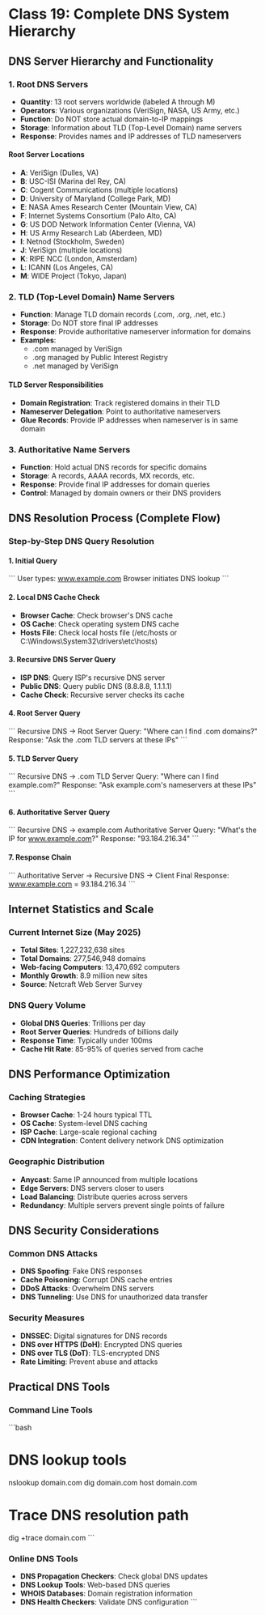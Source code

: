 # Class 19: Complete DNS System Hierarchy

## DNS Server Hierarchy and Functionality

### 1. Root DNS Servers
- **Quantity**: 13 root servers worldwide (labeled A through M)
- **Operators**: Various organizations (VeriSign, NASA, US Army, etc.)
- **Function**: Do NOT store actual domain-to-IP mappings
- **Storage**: Information about TLD (Top-Level Domain) name servers
- **Response**: Provides names and IP addresses of TLD nameservers

#### Root Server Locations
- **A**: VeriSign (Dulles, VA)
- **B**: USC-ISI (Marina del Rey, CA)  
- **C**: Cogent Communications (multiple locations)
- **D**: University of Maryland (College Park, MD)
- **E**: NASA Ames Research Center (Mountain View, CA)
- **F**: Internet Systems Consortium (Palo Alto, CA)
- **G**: US DOD Network Information Center (Vienna, VA)
- **H**: US Army Research Lab (Aberdeen, MD)
- **I**: Netnod (Stockholm, Sweden)
- **J**: VeriSign (multiple locations)
- **K**: RIPE NCC (London, Amsterdam)
- **L**: ICANN (Los Angeles, CA)
- **M**: WIDE Project (Tokyo, Japan)

### 2. TLD (Top-Level Domain) Name Servers
- **Function**: Manage TLD domain records (.com, .org, .net, etc.)
- **Storage**: Do NOT store final IP addresses
- **Response**: Provide authoritative nameserver information for domains
- **Examples**: 
  - .com managed by VeriSign
  - .org managed by Public Interest Registry
  - .net managed by VeriSign

#### TLD Server Responsibilities
- **Domain Registration**: Track registered domains in their TLD
- **Nameserver Delegation**: Point to authoritative nameservers
- **Glue Records**: Provide IP addresses when nameserver is in same domain

### 3. Authoritative Name Servers
- **Function**: Hold actual DNS records for specific domains
- **Storage**: A records, AAAA records, MX records, etc.
- **Response**: Provide final IP addresses for domain queries
- **Control**: Managed by domain owners or their DNS providers

## DNS Resolution Process (Complete Flow)

### Step-by-Step DNS Query Resolution

#### 1. Initial Query
\`\`\`
User types: www.example.com
Browser initiates DNS lookup
\`\`\`

#### 2. Local DNS Cache Check
- **Browser Cache**: Check browser's DNS cache
- **OS Cache**: Check operating system DNS cache
- **Hosts File**: Check local hosts file (/etc/hosts or C:\Windows\System32\drivers\etc\hosts)

#### 3. Recursive DNS Server Query
- **ISP DNS**: Query ISP's recursive DNS server
- **Public DNS**: Query public DNS (8.8.8.8, 1.1.1.1)
- **Cache Check**: Recursive server checks its cache

#### 4. Root Server Query
\`\`\`
Recursive DNS → Root Server
Query: "Where can I find .com domains?"
Response: "Ask the .com TLD servers at these IPs"
\`\`\`

#### 5. TLD Server Query
\`\`\`
Recursive DNS → .com TLD Server
Query: "Where can I find example.com?"
Response: "Ask example.com's nameservers at these IPs"
\`\`\`

#### 6. Authoritative Server Query
\`\`\`
Recursive DNS → example.com Authoritative Server
Query: "What's the IP for www.example.com?"
Response: "93.184.216.34"
\`\`\`

#### 7. Response Chain
\`\`\`
Authoritative Server → Recursive DNS → Client
Final Response: www.example.com = 93.184.216.34
\`\`\`

## Internet Statistics and Scale

### Current Internet Size (May 2025)
- **Total Sites**: 1,227,232,638 sites
- **Total Domains**: 277,546,948 domains  
- **Web-facing Computers**: 13,470,692 computers
- **Monthly Growth**: 8.9 million new sites
- **Source**: Netcraft Web Server Survey

### DNS Query Volume
- **Global DNS Queries**: Trillions per day
- **Root Server Queries**: Hundreds of billions daily
- **Response Time**: Typically under 100ms
- **Cache Hit Rate**: 85-95% of queries served from cache

## DNS Performance Optimization

### Caching Strategies
- **Browser Cache**: 1-24 hours typical TTL
- **OS Cache**: System-level DNS caching
- **ISP Cache**: Large-scale regional caching
- **CDN Integration**: Content delivery network DNS optimization

### Geographic Distribution
- **Anycast**: Same IP announced from multiple locations
- **Edge Servers**: DNS servers closer to users
- **Load Balancing**: Distribute queries across servers
- **Redundancy**: Multiple servers prevent single points of failure

## DNS Security Considerations

### Common DNS Attacks
- **DNS Spoofing**: Fake DNS responses
- **Cache Poisoning**: Corrupt DNS cache entries
- **DDoS Attacks**: Overwhelm DNS servers
- **DNS Tunneling**: Use DNS for unauthorized data transfer

### Security Measures
- **DNSSEC**: Digital signatures for DNS records
- **DNS over HTTPS (DoH)**: Encrypted DNS queries
- **DNS over TLS (DoT)**: TLS-encrypted DNS
- **Rate Limiting**: Prevent abuse and attacks

## Practical DNS Tools

### Command Line Tools
\`\`\`bash
# DNS lookup tools
nslookup domain.com
dig domain.com
host domain.com

# Trace DNS resolution path
dig +trace domain.com
\`\`\`

### Online DNS Tools
- **DNS Propagation Checkers**: Check global DNS updates
- **DNS Lookup Tools**: Web-based DNS queries
- **WHOIS Databases**: Domain registration information
- **DNS Health Checkers**: Validate DNS configuration
\`\`\`
